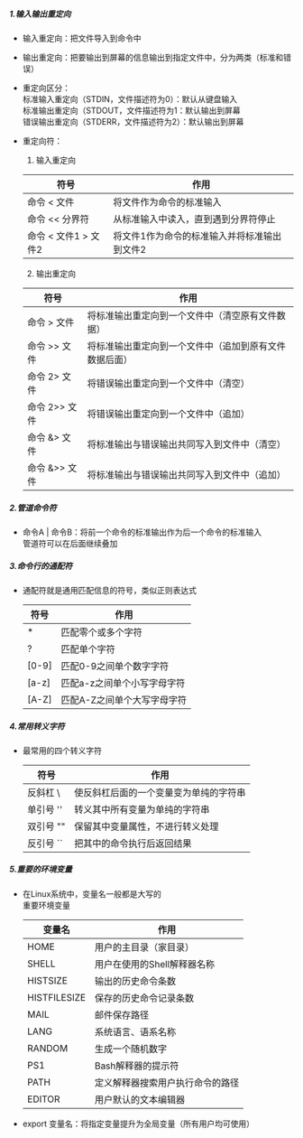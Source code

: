 ##### 1.输入输出重定向
* 输入重定向：把文件导入到命令中
* 输出重定向：把要输出到屏幕的信息输出到指定文件中，分为两类（标准和错误）
* 重定向区分：  
  标准输入重定向（STDIN，文件描述符为0）：默认从键盘输入  
  标准输出重定向（STDOUT，文件描述符为1：默认输出到屏幕  
  错误输出重定向（STDERR，文件描述符为2）：默认输出到屏幕  
* 重定向符：  
  1. 输入重定向

  符号|作用
  -|-
  命令 < 文件|将文件作为命令的标准输入
  命令 << 分界符|从标准输入中读入，直到遇到分界符停止
  命令 < 文件1 > 文件2|将文件1作为命令的标准输入并将标准输出到文件2

  2. 输出重定向

  符号|作用
  -|-
  命令 > 文件|将标准输出重定向到一个文件中（清空原有文件数据）
  命令 >> 文件|将标准输出重定向到一个文件中（追加到原有文件数据后面）
  命令 2> 文件|将错误输出重定向到一个文件中（清空）
  命令 2>> 文件|将错误输出重定向到一个文件中（追加）
  命令 &> 文件|将标准输出与错误输出共同写入到文件中（清空）
  命令 &>> 文件|将标准输出与错误输出共同写入到文件中（追加）

##### 2.管道命令符
* 命令A | 命令B：将前一个命令的标准输出作为后一个命令的标准输入  
  管道符可以在后面继续叠加

##### 3.命令行的通配符
* 通配符就是通用匹配信息的符号，类似正则表达式

  符号|作用
  -|-
  *|匹配零个或多个字符
  ?|匹配单个字符
  [0-9]|匹配0-9之间单个数字字符
  [a-z]|匹配a-z之间单个小写字母字符
  [A-Z]|匹配A-Z之间单个大写字母字符

##### 4.常用转义字符
* 最常用的四个转义字符

  符号|作用
  -|-
  反斜杠 \ |使反斜杠后面的一个变量变为单纯的字符串
  单引号 ''|转义其中所有变量为单纯的字符串
  双引号 ""|保留其中变量属性，不进行转义处理
  反引号 ``|把其中的命令执行后返回结果

##### 5.重要的环境变量
* 在Linux系统中，变量名一般都是大写的  
  重要环境变量

  变量名|作用
  -|-
  HOME|用户的主目录（家目录）
  SHELL|用户在使用的Shell解释器名称
  HISTSIZE|输出的历史命令条数
  HISTFILESIZE|保存的历史命令记录条数
  MAIL|邮件保存路径
  LANG|系统语言、语系名称
  RANDOM|生成一个随机数字
  PS1|Bash解释器的提示符
  PATH|定义解释器搜索用户执行命令的路径
  EDITOR|用户默认的文本编辑器
* export 变量名：将指定变量提升为全局变量（所有用户均可使用）